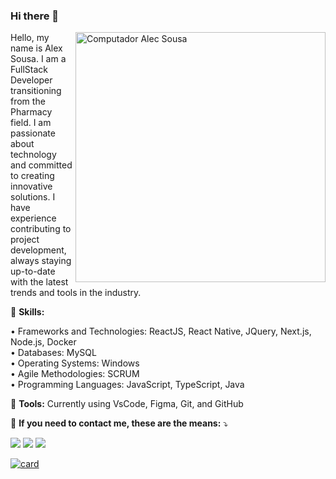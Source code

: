 ### Hi there 👋
<img src="https://raw.githubusercontent.com/MicaelliMedeiros/micaellimedeiros/master/image/computer-illustration.png" min-width="400px" max-width="400px" width="400px" align="right" alt="Computador Alec Sousa">

<p align="left"> 
 Hello, my name is Alex Sousa. I am a FullStack Developer transitioning from the Pharmacy field. I am passionate about technology and committed to creating innovative solutions. I have experience contributing to project development, always staying up-to-date with the latest trends and tools in the industry.
</p>

<p align="left">
  🦄 <strong>Skills:</strong>
</p>

<p align="left">
  • Frameworks and Technologies: ReactJS, React Native, JQuery, Next.js, Node.js, Docker<br>
  • Databases: MySQL<br>
  • Operating Systems: Windows<br>
  • Agile Methodologies: SCRUM<br>
  • Programming Languages: JavaScript, TypeScript, Java
</p>

<p align="left">
  💼 <strong>Tools:</strong> Currently using VsCode, Figma, Git, and GitHub
</p>

<p align="left">
  💌 <strong>If you need to contact me, these are the means:</strong> ⤵️
</p>

<p align="left">
  <a href="mailto:alecdev44@gmail.com" alt="Gmail">
  <img src="https://img.shields.io/badge/-Gmail-FF0000?style=flat-square&labelColor=FF0000&logo=gmail&logoColor=white&link=mailto:alecdev44@gmail.com" /></a>

  <a href="https://www.linkedin.com/in/alex-sousa-94101a21a/" alt="Linkedin">
  <img src="https://img.shields.io/badge/-Linkedin-0e76a8?style=flat-square&logo=Linkedin&logoColor=white&link=https://www.linkedin.com/in/alex-sousa-94101a21a/" /></a>

  <a href="https://www.instagram.com/alecs_o_leao/" alt="Instagram">
  <img src="https://img.shields.io/badge/-Instagram-DF0174?style=flat-square&labelColor=DF0174&logo=instagram&logoColor=white&link=https://www.instagram.com/alecs_o_leao/"/></a>
</p>  

[![card](https://github-readme-stats.vercel.app/api?username=AlexSousa4&theme=default)](https://github.com/AlexSousa4/)
